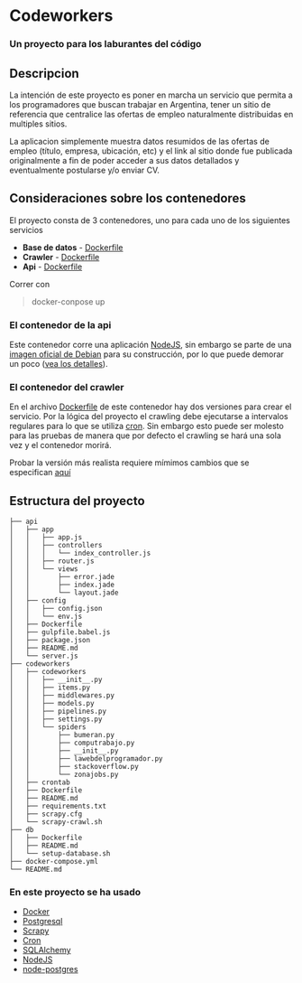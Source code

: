 # Codeworkers 
### Un proyecto para los laburantes del código

## Descripcion

La intención de este proyecto es poner en marcha un servicio que permita a los programadores que buscan trabajar en Argentina, tener un sitio de referencia que centralice las ofertas de empleo naturalmente distribuidas en multiples sitios. 

La aplicacion simplemente muestra datos resumidos de las ofertas de empleo (título, empresa, ubicación, etc) y el link al sitio donde fue publicada originalmente a fin de poder acceder a sus datos detallados y eventualmente postularse y/o enviar CV.

## Consideraciones sobre los contenedores

El proyecto consta de 3 contenedores, uno para cada uno de los siguientes servicios
* **Base de datos** - [Dockerfile](db/Dockerfile)
* **Crawler** - [Dockerfile](codeworkers/Dockerfile)
* **Api** - [Dockerfile](api/Dockerfile)

Correr con
>docker-conpose up

### El contenedor de la api

Este contenedor corre una aplicación [NodeJS](https://nodejs.org/es/), sin embargo se parte de una [imagen oficial de Debian](https://hub.docker.com/_/debian/) para su construcción, por lo que puede demorar un poco ([vea los detalles](api/README.md)). 

### El contenedor del crawler

En el archivo [Dockerfile](codeworkers/Dockerfile) de este contenedor hay dos versiones para crear el servicio. Por la lógica del proyecto el crawling debe ejecutarse a intervalos regulares para lo que se utiliza [cron](http://crontab.org/). Sin embargo esto puede ser molesto para las pruebas de manera que por defecto el crawling se hará una sola vez y el contenedor morirá. 

Probar la versión más realista requiere mímimos cambios que se especifican [aquí](codeworkers/README.md) 


## Estructura del proyecto

```
├── api
│   ├── app
│   │   ├── app.js
│   │   ├── controllers
│   │   │   └── index_controller.js
│   │   ├── router.js
│   │   └── views
│   │       ├── error.jade
│   │       ├── index.jade
│   │       └── layout.jade
│   ├── config
│   │   ├── config.json
│   │   └── env.js
│   ├── Dockerfile
│   ├── gulpfile.babel.js
│   ├── package.json
│   ├── README.md
│   └── server.js
├── codeworkers
│   ├── codeworkers
│   │   ├── __init__.py
│   │   ├── items.py
│   │   ├── middlewares.py
│   │   ├── models.py
│   │   ├── pipelines.py
│   │   ├── settings.py
│   │   └── spiders
│   │       ├── bumeran.py
│   │       ├── computrabajo.py
│   │       ├── __init__.py
│   │       ├── lawebdelprogramador.py
│   │       ├── stackoverflow.py
│   │       └── zonajobs.py
│   ├── crontab
│   ├── Dockerfile
│   ├── README.md
│   ├── requirements.txt
│   ├── scrapy.cfg
│   └── scrapy-crawl.sh
├── db
│   ├── Dockerfile
│   ├── README.md
│   └── setup-database.sh
├── docker-compose.yml
└── README.md

```
### En este proyecto se ha usado
* [Docker](https://www.docker.com/)
* [Postgresql](https://www.postgresql.org/)
* [Scrapy](https://scrapy.org/)
* [Cron](http://crontab.org/)
* [SQLAlchemy](https://www.sqlalchemy.org/)
* [NodeJS](https://nodejs.org/es/)
* [node-postgres](https://node-postgres.com/)
